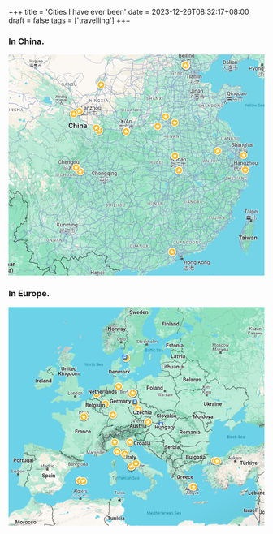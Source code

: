 +++
title = 'Cities I have ever been'
date = 2023-12-26T08:32:17+08:00
draft = false
tags = ['travelling']
+++

### In China.

![China](images/china.jpg)

### In Europe.

![Europe](images/europe.jpg)

